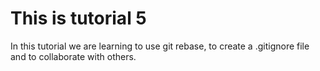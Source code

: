 # This is tutorial 5

In this tutorial we are learning to use git rebase, to create a .gitignore file and to collaborate with others.

